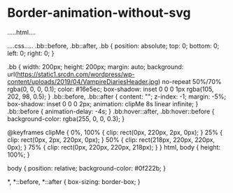 # Border-animation-without-svg
.....html....
<!DOCTYPE html>
<html>
  <head>
    <meta charset="utf-8">
    <meta name="viewport" content="width=device-width">
    <title>repl.it</title>
    <link href="style.css" rel="stylesheet" type="text/css" />
  </head>
  <body>
    <script src="script.js"></script>
    <div class="bb"></div>
  </body>
</html>
....css.....
.bb::before, .bb::after, .bb {
  position: absolute;
  top: 0;
  bottom: 0;
  left: 0;
  right: 0;
}

.bb {
  width: 200px;
  height: 200px;
  margin: auto;
  background: url(https://static1.srcdn.com/wordpress/wp-content/uploads/2019/04/VampireDiariesHeader.jpg) no-repeat 50%/70% rgba(0, 0, 0, 0.1);
  color: #16e5ec;
  box-shadow: inset 0 0 0 1px rgba(105, 202, 98, 0.5);
}
.bb::before, .bb::after {
  content: "";
  z-index: -1;
  margin: -5%;
  box-shadow: inset 0 0 0 2px;
  animation: clipMe 8s linear infinite;
}
.bb::before {
  animation-delay: -4s;
}
.bb:hover::after, .bb:hover::before {
  background-color: rgba(255, 0, 0, 0.3);
}

@keyframes clipMe {
  0%, 100% {
    clip: rect(0px, 220px, 2px, 0px);
  }
  25% {
    clip: rect(0px, 2px, 220px, 0px);
  }
  50% {
    clip: rect(218px, 220px, 220px, 0px);
  }
  75% {
    clip: rect(0px, 220px, 220px, 218px);
  }
}
html,
body {
  height: 100%;
}

body {
  position: relative;
  background-color: #0f222b;
}

*,
*::before,
*::after {
  box-sizing: border-box;
}
